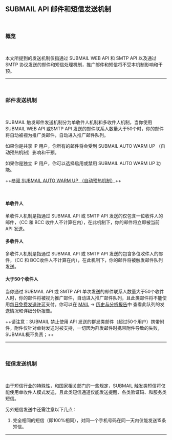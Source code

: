 ##  SUBMAIL API 邮件和短信发送机制

<br>

### **概览**

<br>

本文所提到的发送机制仅指通过 SUBMAIL WEB API 和 SMTP API 以及通过 SMTP 协议发送的邮件和短信处理机制，推广邮件和短信将不受本机制影响和干预。

---

<br>

### **邮件发送机制**

<br>

SUBMAIL 触发邮件发送机制分为单收件人机制和多收件人机制，当你使用 SUBMAIL WEB API 或SMTP API 发送的邮件联系人数量大于50个时，你的邮件将自动被视为推广类邮件，自动进入推广邮件队列。

如果你是共享 IP 用户，你所有的邮件将会受到 SUBMAIL AUTO WARM UP （自动预热机制）影响和干预。

如果你是独立 IP 用户，你可以选择启用或禁用 SUBMAIL AUTO WARM UP 功能。

++[参阅 SUBMAIL AUTO WARM UP （自动预热机制）](http://submail.cn/chs/blog/view/14)++

<br>

#### 单收件人

单收件人机制是指通过 SUBMAIL API 或 SMTP API 发送的仅包含一位收件人的邮件，（CC 和 BCC 收件人不计算在内），在此机制下，你的邮件将立即被当前 API 发送。

#### 多收件人

多收件人机制是指通过 SUBMAIL API 或 SMTP API 发送的包含多位收件人的邮件，（CC 和 BCC收件人不计算在内），在此机制下，你的邮件将被触发邮件队列发送。

#### 大于50个收件人

当你通过 SUBMAIL API 或 SMTP API 单次发送的邮件联系人数量大于50个收件人时，你的邮件将被视为推广邮件，自动进入推广邮件队列，且此类邮件将不能使用[每日免费发送许可](http://submail.cn/chs/pricing)支付。你可以在 [MAIL](http://submail.cn/chs/mail) -\> [历史与分析报告](http://submail.cn/chs/mail/history)中 查看此队列的发送情况和详细分析报告。

++请注意：SUBMAIL 禁止使用 API 发送的群发类邮件（超过50个用户）携带附件，附件仅针对单封发送时被支持，一切因为群发邮件时携带附件导致的失败，SUBMAIL概不负责；++

---

<br>

### 短信发送机制

<br>

由于短信行业的特殊性，和国家相关部门的一些规定，SUBMAIL 触发类短信将仅能使用单收件人模式发送，且此类短信通道仅能发送提醒、各类验证码、和服务类短信。

另外短信发送中还需注意以下几点：

1.  完全相同的短信（即100%相同），对同一个手机号码在同一天内仅能发送15条短信。

---